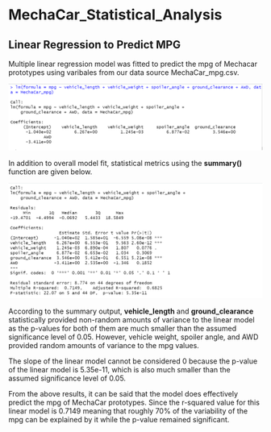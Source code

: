 # MechaCar_Statistical_Analysis

## Linear Regression to Predict MPG

Multiple linear regression model was fitted to predict the mpg of Mechacar prototypes using varibales from our data source MechaCar_mpg.csv.

![MechaCar_png](https://github.com/Nusratnimme/MechaCar_Statistical_Analysis/blob/main/Images/MechaCar_mpg.png)

In addition to overall model fit, statistical metrics using the **summary()** function are given below.

![summary_mpg](https://github.com/Nusratnimme/MechaCar_Statistical_Analysis/blob/main/Images/summary_mpg.png)

According to the summary output, **vehicle_length** and **ground_clearance** statistically provided non-random amounts of variance to the linear model as the p-values for both of them are much smaller than the assumed significance level of 0.05. However, vehicle weight, spoiler angle, and AWD provided random amounts of variance to the mpg values.

The slope of the linear model cannot be considered 0 because the p-value of the linear model is 5.35e-11, which is also much smaller than the assumed significance level of 0.05.

From the above results, it can be said that the model does effectively predict the mpg of MechaCar prototypes. Since the r-squared value for this linear model is 0.7149 meaning that roughly 70% of the variability of the mpg can be explained by it while the p-value remained significant.

